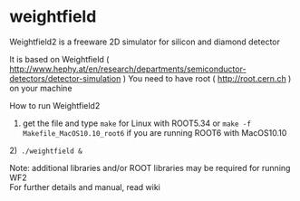 # weightfield

Weightfield2 is a freeware 2D simulator for silicon and diamond detector

It is based on Weightfield ( http://www.hephy.at/en/research/departments/semiconductor-detectors/detector-simulation )
You need to have root ( http://root.cern.ch ) on your machine

How to run Weightfield2

1) get the file and type
`make` for Linux with ROOT5.34
or
`make -f Makefile_MacOS10.10_root6` if you are running ROOT6 with MacOS10.10

2)` ./weightfield &`

Note: additional libraries and/or ROOT libraries may be required for running WF2  
For further details and manual, read wiki
